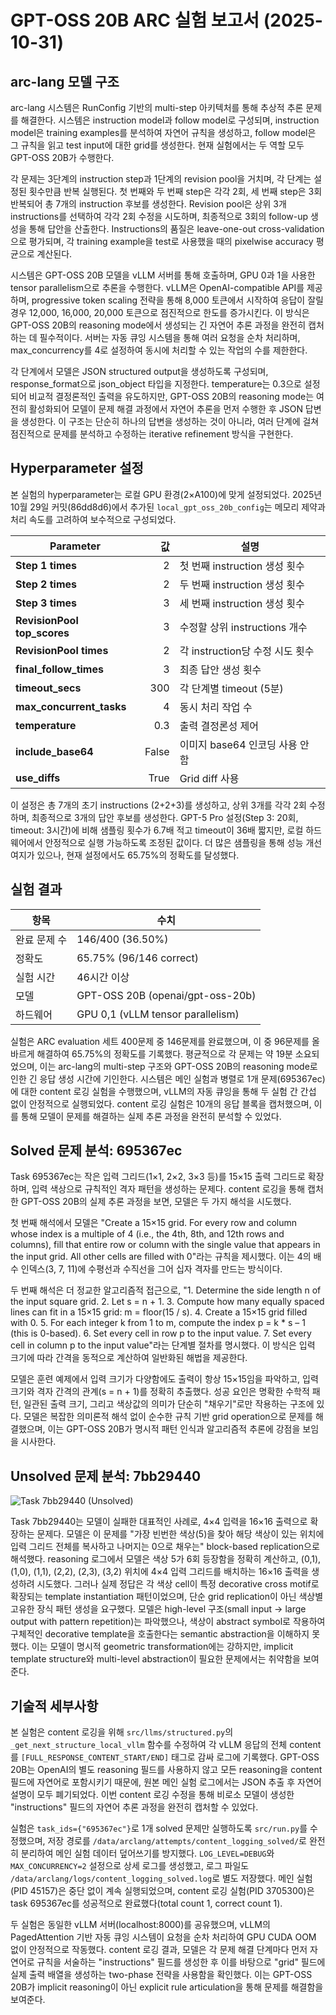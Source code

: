 # GPT-OSS 20B ARC 실험 보고서 (2025-10-31)

## arc-lang 모델 구조

arc-lang 시스템은 RunConfig 기반의 multi-step 아키텍처를 통해 추상적 추론 문제를 해결한다. 시스템은 instruction model과 follow model로 구성되며, instruction model은 training examples를 분석하여 자연어 규칙을 생성하고, follow model은 그 규칙을 읽고 test input에 대한 grid를 생성한다. 현재 실험에서는 두 역할 모두 GPT-OSS 20B가 수행한다.

각 문제는 3단계의 instruction step과 1단계의 revision pool을 거치며, 각 단계는 설정된 횟수만큼 반복 실행된다. 첫 번째와 두 번째 step은 각각 2회, 세 번째 step은 3회 반복되어 총 7개의 instruction 후보를 생성한다. Revision pool은 상위 3개 instructions를 선택하여 각각 2회 수정을 시도하며, 최종적으로 3회의 follow-up 생성을 통해 답안을 산출한다. Instructions의 품질은 leave-one-out cross-validation으로 평가되며, 각 training example을 test로 사용했을 때의 pixelwise accuracy 평균으로 계산된다.

시스템은 GPT-OSS 20B 모델을 vLLM 서버를 통해 호출하며, GPU 0과 1을 사용한 tensor parallelism으로 추론을 수행한다. vLLM은 OpenAI-compatible API를 제공하며, progressive token scaling 전략을 통해 8,000 토큰에서 시작하여 응답이 잘릴 경우 12,000, 16,000, 20,000 토큰으로 점진적으로 한도를 증가시킨다. 이 방식은 GPT-OSS 20B의 reasoning mode에서 생성되는 긴 자연어 추론 과정을 완전히 캡처하는 데 필수적이다. 서버는 자동 큐잉 시스템을 통해 여러 요청을 순차 처리하며, max_concurrency를 4로 설정하여 동시에 처리할 수 있는 작업의 수를 제한한다.

각 단계에서 모델은 JSON structured output을 생성하도록 구성되며, response_format으로 json_object 타입을 지정한다. temperature는 0.3으로 설정되어 비교적 결정론적인 출력을 유도하지만, GPT-OSS 20B의 reasoning mode는 여전히 활성화되어 모델이 문제 해결 과정에서 자연어 추론을 먼저 수행한 후 JSON 답변을 생성한다. 이 구조는 단순히 하나의 답변을 생성하는 것이 아니라, 여러 단계에 걸쳐 점진적으로 문제를 분석하고 수정하는 iterative refinement 방식을 구현한다.

## Hyperparameter 설정

본 실험의 hyperparameter는 로컬 GPU 환경(2×A100)에 맞게 설정되었다. 2025년 10월 29일 커밋(86dd8d6)에서 추가된 `local_gpt_oss_20b_config`는 메모리 제약과 처리 속도를 고려하여 보수적으로 구성되었다.

| Parameter | 값 | 설명 |
|-----------|---:|------|
| **Step 1 times** | 2 | 첫 번째 instruction 생성 횟수 |
| **Step 2 times** | 2 | 두 번째 instruction 생성 횟수 |
| **Step 3 times** | 3 | 세 번째 instruction 생성 횟수 |
| **RevisionPool top_scores** | 3 | 수정할 상위 instructions 개수 |
| **RevisionPool times** | 2 | 각 instruction당 수정 시도 횟수 |
| **final_follow_times** | 3 | 최종 답안 생성 횟수 |
| **timeout_secs** | 300 | 각 단계별 timeout (5분) |
| **max_concurrent_tasks** | 4 | 동시 처리 작업 수 |
| **temperature** | 0.3 | 출력 결정론성 제어 |
| **include_base64** | False | 이미지 base64 인코딩 사용 안 함 |
| **use_diffs** | True | Grid diff 사용 |

이 설정은 총 7개의 초기 instructions (2+2+3)를 생성하고, 상위 3개를 각각 2회 수정하며, 최종적으로 3개의 답안 후보를 생성한다. GPT-5 Pro 설정(Step 3: 20회, timeout: 3시간)에 비해 샘플링 횟수가 6.7배 적고 timeout이 36배 짧지만, 로컬 하드웨어에서 안정적으로 실행 가능하도록 조정된 값이다. 더 많은 샘플링을 통해 성능 개선 여지가 있으나, 현재 설정에서도 65.75%의 정확도를 달성했다.

## 실험 결과

| 항목 | 수치 |
|------|------|
| 완료 문제 수 | 146/400 (36.50%) |
| 정확도 | 65.75% (96/146 correct) |
| 실험 시간 | 46시간 이상 |
| 모델 | GPT-OSS 20B (openai/gpt-oss-20b) |
| 하드웨어 | GPU 0,1 (vLLM tensor parallelism) |

실험은 ARC evaluation 세트 400문제 중 146문제를 완료했으며, 이 중 96문제를 올바르게 해결하여 65.75%의 정확도를 기록했다. 평균적으로 각 문제는 약 19분 소요되었으며, 이는 arc-lang의 multi-step 구조와 GPT-OSS 20B의 reasoning mode로 인한 긴 응답 생성 시간에 기인한다. 시스템은 메인 실험과 병렬로 1개 문제(695367ec)에 대한 content 로깅 실험을 수행했으며, vLLM의 자동 큐잉을 통해 두 실험 간 간섭 없이 안정적으로 실행되었다. content 로깅 실험은 10개의 응답 블록을 캡처했으며, 이를 통해 모델이 문제를 해결하는 실제 추론 과정을 완전히 분석할 수 있었다.

## Solved 문제 분석: 695367ec

Task 695367ec는 작은 입력 그리드(1×1, 2×2, 3×3 등)를 15×15 출력 그리드로 확장하며, 입력 색상으로 규칙적인 격자 패턴을 생성하는 문제다. content 로깅을 통해 캡처한 GPT-OSS 20B의 실제 추론 과정을 보면, 모델은 두 가지 해석을 시도했다.

첫 번째 해석에서 모델은 "Create a 15×15 grid. For every row and column whose index is a multiple of 4 (i.e., the 4th, 8th, and 12th rows and columns), fill that entire row or column with the single value that appears in the input grid. All other cells are filled with 0"라는 규칙을 제시했다. 이는 4의 배수 인덱스(3, 7, 11)에 수평선과 수직선을 그어 십자 격자를 만드는 방식이다.

두 번째 해석은 더 정교한 알고리즘적 접근으로, "1. Determine the side length n of the input square grid. 2. Let s = n + 1. 3. Compute how many equally spaced lines can fit in a 15×15 grid: m = floor(15 / s). 4. Create a 15×15 grid filled with 0. 5. For each integer k from 1 to m, compute the index p = k * s – 1 (this is 0-based). 6. Set every cell in row p to the input value. 7. Set every cell in column p to the input value"라는 단계별 절차를 명시했다. 이 방식은 입력 크기에 따라 간격을 동적으로 계산하여 일반화된 해법을 제공한다.

모델은 훈련 예제에서 입력 크기가 다양함에도 출력이 항상 15×15임을 파악하고, 입력 크기와 격자 간격의 관계(s = n + 1)를 정확히 추출했다. 성공 요인은 명확한 수학적 패턴, 일관된 출력 크기, 그리고 색상값의 의미가 단순히 "채우기"로만 작용하는 구조에 있다. 모델은 복잡한 의미론적 해석 없이 순수한 규칙 기반 grid operation으로 문제를 해결했으며, 이는 GPT-OSS 20B가 명시적 패턴 인식과 알고리즘적 추론에 강점을 보임을 시사한다.

## Unsolved 문제 분석: 7bb29440

![Task 7bb29440 (Unsolved)](/home/ubuntu/arc_agi_jeremy/analysis/images/incorrect_7bb29440.png)

Task 7bb29440는 모델이 실패한 대표적인 사례로, 4×4 입력을 16×16 출력으로 확장하는 문제다. 모델은 이 문제를 "가장 빈번한 색상(5)을 찾아 해당 색상이 있는 위치에 입력 그리드 전체를 복사하고 나머지는 0으로 채우는" block-based replication으로 해석했다. reasoning 로그에서 모델은 색상 5가 6회 등장함을 정확히 계산하고, (0,1), (1,0), (1,1), (2,2), (2,3), (3,2) 위치에 4×4 입력 그리드를 배치하는 16×16 출력을 생성하려 시도했다. 그러나 실제 정답은 각 색상 cell이 특정 decorative cross motif로 확장되는 template instantiation 패턴이었으며, 단순 grid replication이 아닌 색상별 고유한 장식 패턴 생성을 요구했다. 모델은 high-level 구조(small input → large output with pattern repetition)는 파악했으나, 색상이 abstract symbol로 작용하여 구체적인 decorative template을 호출한다는 semantic abstraction을 이해하지 못했다. 이는 모델이 명시적 geometric transformation에는 강하지만, implicit template structure와 multi-level abstraction이 필요한 문제에서는 취약함을 보여준다.

## 기술적 세부사항

본 실험은 content 로깅을 위해 `src/llms/structured.py`의 `_get_next_structure_local_vllm` 함수를 수정하여 각 vLLM 응답의 전체 content를 `[FULL_RESPONSE_CONTENT_START/END]` 태그로 감싸 로그에 기록했다. GPT-OSS 20B는 OpenAI의 별도 reasoning 필드를 사용하지 않고 모든 reasoning을 content 필드에 자연어로 포함시키기 때문에, 원본 메인 실험 로그에서는 JSON 추출 후 자연어 설명이 모두 폐기되었다. 이번 content 로깅 수정을 통해 비로소 모델이 생성한 "instructions" 필드의 자연어 추론 과정을 완전히 캡처할 수 있었다.

실험은 `task_ids={"695367ec"}`로 1개 solved 문제만 실행하도록 `src/run.py`를 수정했으며, 저장 경로를 `/data/arclang/attempts/content_logging_solved/`로 완전히 분리하여 메인 실험 데이터 덮어쓰기를 방지했다. `LOG_LEVEL=DEBUG`와 `MAX_CONCURRENCY=2` 설정으로 상세 로그를 생성했고, 로그 파일도 `/data/arclang/logs/content_logging_solved.log`로 별도 저장했다. 메인 실험(PID 45157)은 중단 없이 계속 실행되었으며, content 로깅 실험(PID 3705300)은 task 695367ec를 성공적으로 완료했다(total count 1, correct count 1).

두 실험은 동일한 vLLM 서버(localhost:8000)를 공유했으며, vLLM의 PagedAttention 기반 자동 큐잉 시스템이 요청을 순차 처리하여 GPU CUDA OOM 없이 안정적으로 작동했다. content 로깅 결과, 모델은 각 문제 해결 단계마다 먼저 자연어로 규칙을 서술하는 "instructions" 필드를 생성한 후 이를 바탕으로 "grid" 필드에 실제 출력 배열을 생성하는 two-phase 전략을 사용함을 확인했다. 이는 GPT-OSS 20B가 implicit reasoning이 아닌 explicit rule articulation을 통해 문제를 해결함을 보여준다.
